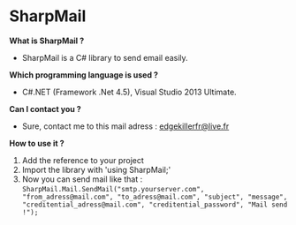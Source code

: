SharpMail
=========

**What is SharpMail ?**

- SharpMail is a C# library to send email easily.

**Which programming language is used ?**

- C#.NET (Framework .Net 4.5), Visual Studio 2013 Ultimate.

**Can I contact you ?**

- Sure, contact me to this mail adress : edgekillerfr@live.fr

**How to use it ?**

1. Add the reference to your project
2. Import the library with 'using SharpMail;'
3. Now you can send mail like that : `SharpMail.Mail.SendMail("smtp.yourserver.com", "from_adress@mail.com", "to_adress@mail.com", "subject", "message", "creditential_adress@mail.com", "creditential_password", "Mail send !");`
